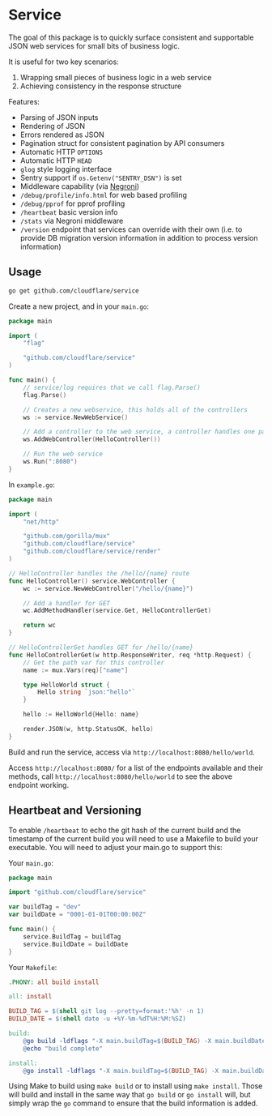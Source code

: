 # Service

The goal of this package is to quickly surface consistent and supportable JSON web services for small bits of business logic.

It is useful for two key scenarios:

1. Wrapping small pieces of business logic in a web service
2. Achieving consistency in the response structure

Features:
* Parsing of JSON inputs
* Rendering of JSON
* Errors rendered as JSON
* Pagination struct for consistent pagination by API consumers
* Automatic HTTP `OPTIONS`
* Automatic HTTP `HEAD`
* `glog` style logging interface
* Sentry support if `os.Getenv("SENTRY_DSN")` is set
* Middleware capability (via [Negroni](https://github.com/codegangsta/negroni))
* `/debug/profile/info.html` for web based profiling
* `/debug/pprof` for pprof profiling
* `/heartbeat` basic version info
* `/stats` via Negroni middleware
* `/version` endpoint that services can override with their own (i.e. to provide DB migration version information in addition to process version information)

## Usage

```bash
go get github.com/cloudflare/service
```

Create a new project, and in your `main.go`:

```go
package main

import (
	"flag"

	"github.com/cloudflare/service"
)

func main() {
	// service/log requires that we call flag.Parse()
	flag.Parse()

	// Creates a new webservice, this holds all of the controllers
	ws := service.NewWebService()

	// Add a controller to the web service, a controller handles one path
	ws.AddWebController(HelloController())

	// Run the web service
	ws.Run(":8080")
}

```

In `example.go`:

```go
package main

import (
	"net/http"

	"github.com/gorilla/mux"
	"github.com/cloudflare/service"
	"github.com/cloudflare/service/render"
)

// HelloController handles the /hello/{name} route
func HelloController() service.WebController {
	wc := service.NewWebController("/hello/{name}")

	// Add a handler for GET
	wc.AddMethodHandler(service.Get, HelloControllerGet)

	return wc
}

// HelloControllerGet handles GET for /hello/{name}
func HelloControllerGet(w http.ResponseWriter, req *http.Request) {
	// Get the path var for this controller
	name := mux.Vars(req)["name"]

	type HelloWorld struct {
		Hello string `json:"hello"`
	}

	hello := HelloWorld{Hello: name}

	render.JSON(w, http.StatusOK, hello)
}
```

Build and run the service, access via `http://localhost:8080/hello/world`.

Access `http://localhost:8080/` for a list of the endpoints available and their methods, call `http://localhost:8080/hello/world` to see the above endpoint working.

## Heartbeat and Versioning

To enable `/heartbeat` to echo the git hash of the current build and the timestamp of the current build you will need to use a Makefile to build your executable. You will need to adjust your main.go to support this:

Your `main.go`:

```go
package main

import "github.com/cloudflare/service"

var buildTag = "dev"
var buildDate = "0001-01-01T00:00:00Z"

func main() {
	service.BuildTag = buildTag
	service.BuildDate = buildDate
}
```

Your `Makefile`:

```Makefile
.PHONY: all build install

all: install

BUILD_TAG = $(shell git log --pretty=format:'%h' -n 1)
BUILD_DATE = $(shell date -u +%Y-%m-%dT%H:%M:%SZ)

build:
	@go build -ldflags "-X main.buildTag=$(BUILD_TAG) -X main.buildDate=$(BUILD_DATE)"
	@echo "build complete"

install:
	@go install -ldflags "-X main.buildTag=$(BUILD_TAG) -X main.buildDate=$(BUILD_DATE)"
```

Using Make to build using `make build` or to install using `make install`. Those will build and install in the same way that `go build` or `go install` will, but simply wrap the `go` command to ensure that the build information is added.
